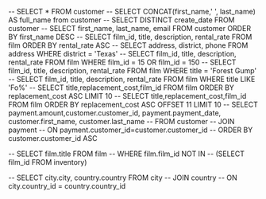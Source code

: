-- SELECT * FROM customer
-- SELECT CONCAT(first_name,' ', last_name) AS full_name from customer
-- SELECT DISTINCT create_date FROM customer
-- SELECT first_name, last_name, email FROM customer ORDER BY first_name DESC 
-- SELECT film_id, title, description, rental_rate FROM film ORDER BY rental_rate ASC
-- SELECT address, district, phone FROM address WHERE district = 'Texas'
-- SELECT film_id, title, description, rental_rate FROM film WHERE film_id = 15 OR film_id = 150
-- SELECT film_id, title, description, rental_rate FROM film WHERE title = 'Forest Gump'
-- SELECT film_id, title, description, rental_rate FROM film WHERE title LIKE 'Fo%'
-- SELECT title,replacement_cost,film_id FROM film ORDER BY replacement_cost ASC LIMIT 10
-- SELECT title,replacement_cost,film_id FROM film ORDER BY replacement_cost ASC OFFSET 11 LIMIT 10
-- SELECT payment.amount,customer.customer_id, payment.payment_date, customer.first_name, customer.last_name 
-- FROM customer 
-- JOIN payment
-- ON payment.customer_id=customer.customer_id
-- ORDER BY customer.customer_id ASC

-- SELECT film.title FROM film
-- WHERE film.film_id NOT IN
-- (SELECT film_id FROM inventory)

-- SELECT city.city, country.country FROM city
-- JOIN country
-- ON city.country_id = country.country_id


